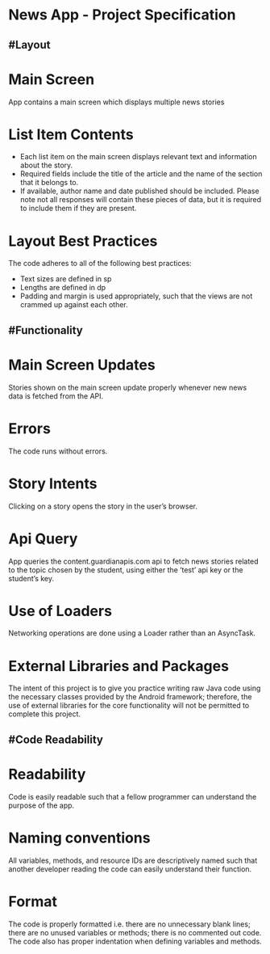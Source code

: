News App - Project Specification
=====================================



#Layout
------------


# Main Screen
App contains a main screen which displays multiple news stories



# List Item Contents
- Each list item on the main screen displays relevant text and information about the story.
- Required fields include the title of the article and the name of the section that it belongs to.
- If available, author name and date published should be included. Please note not all responses will contain these pieces of data, but it is required to include them if they are present.


# Layout Best Practices
The code adheres to all of the following best practices:
- Text sizes are defined in sp
- Lengths are defined in dp
- Padding and margin is used appropriately, such that the views are not crammed up against each other.



#Functionality
-------------


# Main Screen Updates
Stories shown on the main screen update properly whenever new news data is fetched from the API.


# Errors
The code runs without errors.


# Story Intents
Clicking on a story opens the story in the user’s browser.


# Api Query
App queries the content.guardianapis.com api to fetch news stories related to the topic chosen by the student, using either the ‘test’ api key or the student’s key.


# Use of Loaders
Networking operations are done using a Loader rather than an AsyncTask.


# External Libraries and Packages
The intent of this project is to give you practice writing raw Java code using the necessary classes provided by the Android framework; therefore, the use of external libraries for the core functionality will not be permitted to complete this project.




#Code Readability
-----------------


# Readability
Code is easily readable such that a fellow programmer can understand the purpose of the app.


# Naming conventions
All variables, methods, and resource IDs are descriptively named such that another developer reading the code can easily understand their function.


# Format
The code is properly formatted i.e. there are no unnecessary blank lines; there are no unused variables or methods; there is no commented out code.
The code also has proper indentation when defining variables and methods.
